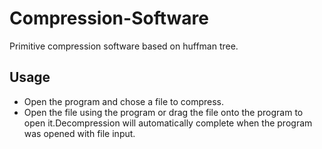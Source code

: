# Compression-Software
Primitive compression software based on huffman tree.
## Usage
* Open the program and chose a file to compress.
* Open the file using the program or drag the file onto the program to open it.Decompression will automatically complete when the program was opened with file input.
